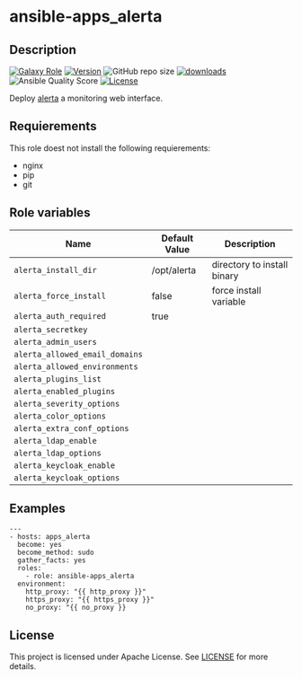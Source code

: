 # ansible-apps_alerta

## Description

[![Galaxy Role](https://img.shields.io/badge/galaxy-apps_alerta-purple?style=flat)](https://galaxy.ansible.com/lotusnoir/apps_alerta)
[![Version](https://img.shields.io/github/release/lotusnoir/ansible-apps_alerta.svg)](https://github.com/lotusnoir/ansible-apps_alerta/releases/latest)
![GitHub repo size](https://img.shields.io/github/repo-size/lotusnoir/ansible-apps_alerta?color=orange&style=flat)
[![downloads](https://img.shields.io/ansible/role/d/52300)](https://galaxy.ansible.com/lotusnoir/apps_alerta)
![Ansible Quality Score](https://img.shields.io/ansible/quality/52300)
[![License](https://img.shields.io/badge/license-Apache--2.0-brightgreen?style=flat)](https://opensource.org/licenses/Apache-2.0)


Deploy [alerta](https://docs.alerta.io/en/latest/) a monitoring web interface.

## Requierements

This role doest not install the following requierements:
  - nginx
  - pip
  - git

## Role variables

| Name                           | Default Value | Description                        |
| -------------------------      | ------------- | -----------------------------------|
| `alerta_install_dir`           | /opt/alerta | directory to install binary |
| `alerta_force_install`         | false       | force install variable |
| `alerta_auth_required`         | true        |  |
| `alerta_secretkey`             |  |  |
| `alerta_admin_users`           |  |  |
| `alerta_allowed_email_domains` |  |  |
| `alerta_allowed_environments`  |  |  |
| `alerta_plugins_list`          |  |  |
| `alerta_enabled_plugins`       |  |  |
| `alerta_severity_options`      | |  |
| `alerta_color_options`         | |  |
| `alerta_extra_conf_options`    | |  |
| `alerta_ldap_enable`           | |  |
| `alerta_ldap_options`          | |  |
| `alerta_keycloak_enable`       | |  |
| `alerta_keycloak_options`      | |  |

## Examples

	---
	- hosts: apps_alerta
	  become: yes
	  become_method: sudo
	  gather_facts: yes
	  roles:
	    - role: ansible-apps_alerta
	  environment: 
	    http_proxy: "{{ http_proxy }}"
	    https_proxy: "{{ https_proxy }}"
	    no_proxy: "{{ no_proxy }}

## License

This project is licensed under Apache License. See [LICENSE](/LICENSE) for more details.
